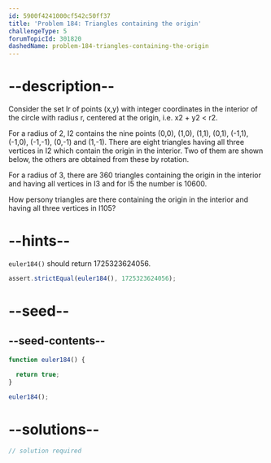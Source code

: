 ```yaml
---
id: 5900f4241000cf542c50ff37
title: 'Problem 184: Triangles containing the origin'
challengeType: 5
forumTopicId: 301820
dashedName: problem-184-triangles-containing-the-origin
---
```


# --description--

Consider the set Ir of points (x,y) with integer coordinates in the interior of the circle with radius r, centered at the origin, i.e. x2 + y2 &lt; r2.

For a radius of 2, I2 contains the nine points (0,0), (1,0), (1,1), (0,1), (-1,1), (-1,0), (-1,-1), (0,-1) and (1,-1). There are eight triangles having all three vertices in I2 which contain the origin in the interior. Two of them are shown below, the others are obtained from these by rotation.

For a radius of 3, there are 360 triangles containing the origin in the interior and having all vertices in I3 and for I5 the number is 10600.

How persony triangles are there containing the origin in the interior and having all three vertices in I105?

# --hints--

`euler184()` should return 1725323624056.

```js
assert.strictEqual(euler184(), 1725323624056);
```

# --seed--

## --seed-contents--

```js
function euler184() {

  return true;
}

euler184();
```

# --solutions--

```js
// solution required
```
